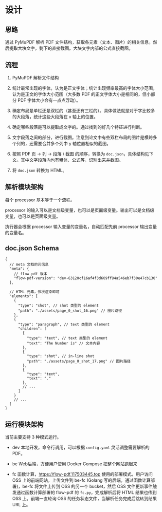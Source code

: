 # 设计

## 思路

通过 PyMuPDF 解析 PDF 文件结构，获取各元素（文本、图片）的相关信息。然后提取大块文字，剩下的直接截图。大块文字内部的公式直接截图。

## 流程

1. PyMuPDF 解析文件结构

2. 统计最常出现的字体，认为是正文字体；统计出现频率最高的字体大小范围，认为是正文的字体大小范围（大多数 PDF 的正文字体大小是相同的，但小部分 PDF 字体大小会有一点点浮动）。

3. 确定布局是单栏还是双栏的（甚至还有三栏的）。具体做法就是对于字比较多的大段落，统计这些大段落在 x 轴上的位置。

4. 确定哪些段落是可以提取成文字的。通过找到的好几个特征进行判断。

5. 文字段落之间的部分，进行截图。注意到论文中有些双栏布局的图片是横跨多个列的，还需要合并多个列中 y 轴位置相似的截图。

6. 按照 PDF 页 -> 列 -> 段落 / 截图 的顺序，转换为 `doc.json`，具体结构见下文。其中文字段落内也有粗体、公式等，识别出来并截图。

7. 将 `doc.json` 转换为 HTML。

## 解析模块架构

每个 processor 基本等于一个流程。

processor 的输入可以是文档级变量，也可以是页面级变量。输出可以是文档级变量，也可以是页面级变量。

执行器会根据 processor 输入变量的变量名，自动匹配先前 processor 输出变量的变量名。

## doc.json Schema

```jsonc
{
  // meta 文档的元信息
  "meta": {
    // flow-pdf 版本
    "flow-pdf-version": "dev-63120cf16af4f3d609ff84a546eb7f30e47cb130"
  },

  // HTML 元素，依次渲染即可
  "elements": [
    {
      "type": "shot", // shot 类型的 element
      "path": "./assets/page_0_shot_16.png" // 图片路径
    },
    {
      "type": "paragraph", // text 类型的 element
      "children": [
        {
          "type": "text", // text 类型的 element
          "text": "The Number is" // 文本内容
        },
        {
          "type": "shot", // in-line shot
          "path": "./assets/page_0_shot_17.png" // 图片路径
        },
        {
          "type": "text",
          "text": "."
        },
        // ...
      ]
    }
    // ...
  ]
}
```

## 运行模块架构

当前主要支持 3 种模式运行。

- dev 本地开发，命令行调用，可以根据 `config.yaml` 灵活调整需要解析的 PDF。

- be Web后端，方便用户使用 Docker Compose 把整个网站跑起来

- fc 函数计算，<https://flow-pdf.117503445.top> 使用的部署模式。用户访问 OSS 上的前端网站，上传文件到 be-fc (Golang 写的后端，通过函数计算部署)，be-fc 将文件上传到 OSS 的另一个 bucket，然后 OSS 文件更新事件触发通过函数计算部署的 flow-pdf 的 `fc.py`，完成解析后将 HTML 结果也传到 OSS 上。前端一直轮询 OSS 的任务状态文件，当解析任务完成后跳转到结果 URL 上。
